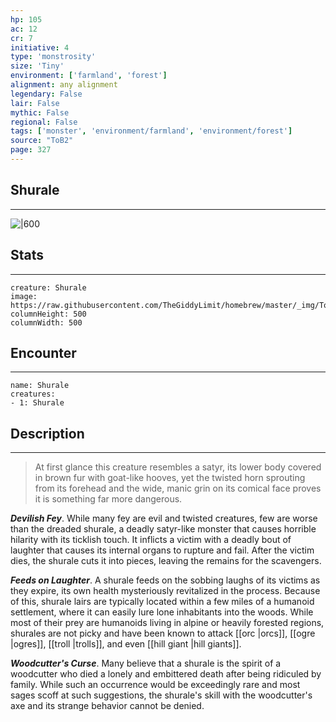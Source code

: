 ```yaml
---
hp: 105
ac: 12
cr: 7
initiative: 4
type: 'monstrosity'    
size: 'Tiny'
environment: ['farmland', 'forest']
alignment: any alignment
legendary: False
lair: False
mythic: False
regional: False
tags: ['monster', 'environment/farmland', 'environment/forest']
source: "ToB2"
page: 327
---
```


## Shurale
---

![|600](https://raw.githubusercontent.com/TheGiddyLimit/homebrew/master/_img/ToB2/creature/Shurale.webp)

## Stats
---

```statblock
creature: Shurale
image: https://raw.githubusercontent.com/TheGiddyLimit/homebrew/master/_img/ToB2/creature/token/Shurale%20%28Token%29.png
columnHeight: 500
columnWidth: 500
```

## Encounter
---

```encounter-table
name: Shurale
creatures:
- 1: Shurale
```

## Description
---
>At first glance this creature resembles a satyr, its lower body covered in brown fur with goat-like hooves, yet the twisted horn sprouting from its forehead and the wide, manic grin on its comical face proves it is something far more dangerous.

**_Devilish Fey_**. While many fey are evil and twisted creatures, few are worse than the dreaded shurale, a deadly satyr-like monster that causes horrible hilarity with its ticklish touch. It inflicts a victim with a deadly bout of laughter that causes its internal organs to rupture and fail. After the victim dies, the shurale cuts it into pieces, leaving the remains for the scavengers.

**_Feeds on Laughter_**. A shurale feeds on the sobbing laughs of its victims as they expire, its own health mysteriously revitalized in the process. Because of this, shurale lairs are typically located within a few miles of a humanoid settlement, where it can easily lure lone inhabitants into the woods. While most of their prey are humanoids living in alpine or heavily forested regions, shurales are not picky and have been known to attack [[orc \|orcs]], [[ogre \|ogres]], [[troll \|trolls]], and even [[hill giant \|hill giants]].

**_Woodcutter's Curse_**. Many believe that a shurale is the spirit of a woodcutter who died a lonely and embittered death after being ridiculed by family. While such an occurrence would be exceedingly rare and most sages scoff at such suggestions, the shurale's skill with the woodcutter's axe and its strange behavior cannot be denied.






